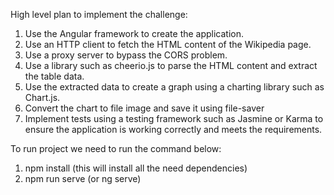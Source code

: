 High level plan to implement the challenge: 

1. Use the Angular framework to create the application.
2. Use an HTTP client to fetch the HTML content of the Wikipedia page.
3. Use a proxy server to bypass the CORS problem.
4. Use a library such as cheerio.js to parse the HTML content and extract the table data.
5. Use the extracted data to create a graph using a charting library such as Chart.js.
6. Convert the chart to file image and save it using file-saver
7. Implement tests using a testing framework such as Jasmine or Karma to ensure the application is working correctly and meets the requirements.

To run project we need to run the command below:
1. npm install (this will install all the need dependencies)
2. npm run serve (or ng serve)